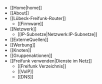  * [[Home|home]]
 * [[About]]
 * [[Lübeck-Freifunk-Router]]
   * [[Firmware]]
 * [[Netzwerk]]
   * [[IP-Subnetze|Netzwerk:IP-Subnetze]]
 * [[ExterneQuellen]]
 * [[Werbung]]
 * [[Knoten]]
 * [[Gruppenaktionen]]
 * [[Freifunk verwenden|Dienste im Netz]]
   * [[Freifunk Verzeichnis]]
   * [[VoIP]]
   * [[DNS]]